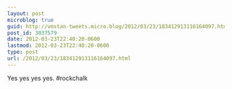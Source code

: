 ```yaml
---
layout: post
microblog: true
guid: http://vmstan-tweets.micro.blog/2012/03/23/183412913116164097.html
post_id: 3037579
date: 2012-03-23T22:40:20-0600
lastmod: 2012-03-23T22:40:20-0600
type: post
url: /2012/03/23/183412913116164097.html
---
```

Yes yes yes yes. #rockchalk

